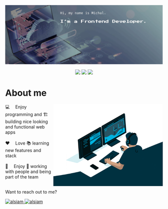 <img height='50%' src="https://raw.githubusercontent.com/noszczykmichal/noszczykmichal/main/images/hero.jpg"/>
<p align="center">
   <img src="https://badges.pufler.dev/commits/monthly/noszczykmichal?color=5E6F81"/>
   <img src="https://badges.pufler.dev/repos/noszczykmichal?color=5E6F81" />
   <img src="https://badges.pufler.dev/visits/noszczykmichal/noszczykmichal?color=5E6F81" />
</p>

# About me
<img align="right" width="350" src="/images/developer.gif" alt="Coding gif" />

💻&emsp; Enjoy programming and 🏗️ building nice looking and functional web apps<br/><br/>
❤️&emsp; Love 📚 learning new features and stack<br/><br/>
🤝&emsp; Enjoy 💼 working with people and being part of the team<br/><br/>

<p>Want to reach out to me?</p>
<a href="https://michalnoszczyk.com" target="blank" style="">
<img src="https://img.shields.io/badge/WEBSITE-64ffce?style=for-the-badge&logo=&logoColor=white" alt="alsiam"/>
 </a>
<a href="https://linkedin.com/in/al-siam" target="_blank">
  <img src="https://img.shields.io/badge/LinkedIn-0077B5?style=for-the-badge&logo=linkedin&logoColor=white" alt="alsiam"/>
 </a>
